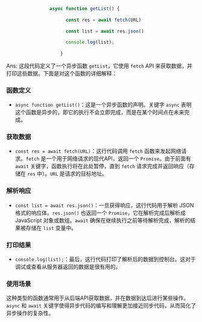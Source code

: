 ``` js
				async function getList() {
				
				      const res = await fetch(URL)
				
				      const list = await res.json()
				
				      console.log(list);
				
				    }
```

Ans: 这段代码定义了一个异步函数 `getList`，它使用 `fetch` API 来获取数据，并打印这些数据。下面是对这个函数的详细解释：

### 函数定义
- `async function getList()`：这是一个异步函数的声明。关键字 `async` 表明这个函数是异步的，即它的执行不会立即完成，而是在某个时间点在未来完成。

### 获取数据
- `const res = await fetch(URL)`：这行代码调用 `fetch` 函数来发起网络请求。`fetch` 是一个用于网络请求的现代API，返回一个 `Promise`。由于前面有 `await` 关键字，函数执行将在此处暂停，直到 `fetch` 请求完成并返回响应（存储在 `res` 中）。`URL` 是请求的目标地址。

### 解析响应
- `const list = await res.json()`：一旦获得响应，这行代码用于解析 JSON 格式的响应体。`res.json()` 也返回一个 `Promise`，它在解析完成后解析成 JavaScript 对象或数组。`await` 确保在继续执行之前等待解析完成，解析的结果被存储在 `list` 变量中。

### 打印结果
- `console.log(list);`：最后，这行代码打印了解析后的数据到控制台。这对于调试或查看从服务器返回的数据是很有用的。

### 使用场景
这种类型的函数通常用于从后端API获取数据，并在数据到达后进行某些操作。`async` 和 `await` 关键字使得异步代码的编写和理解更加接近同步代码，从而简化了异步操作的复杂性。